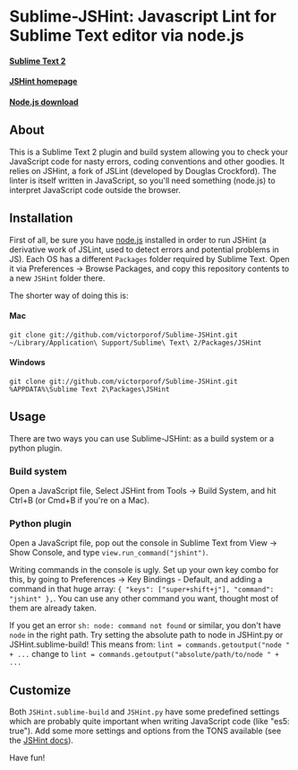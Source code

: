 # Sublime-JSHint: Javascript Lint for Sublime Text editor via node.js
#### [Sublime Text 2](http://www.sublimetext.com/2)
#### [JSHint homepage](http://jshint.com/)
#### [Node.js download](http://nodejs.org/#download)

## About
This is a Sublime Text 2 plugin and build system allowing you to check your JavaScript code for nasty errors, coding conventions and other goodies. It relies on JSHint, a fork of JSLint (developed by Douglas Crockford). The linter is itself written in JavaScript, so you'll need something (node.js) to interpret JavaScript code outside the browser.

## Installation
First of all, be sure you have [node.js](http://nodejs.org/#download) installed in order to run JSHint (a derivative work of JSLint, used to detect errors and potential problems in JS).
Each OS has a different `Packages` folder required by Sublime Text. Open it via Preferences -> Browse Packages, and copy this repository contents to a new `JSHint` folder there.

The shorter way of doing this is:
#### Mac
`git clone git://github.com/victorporof/Sublime-JSHint.git ~/Library/Application\ Support/Sublime\ Text\ 2/Packages/JSHint`

#### Windows
`git clone git://github.com/victorporof/Sublime-JSHint.git %APPDATA%\Sublime Text 2\Packages\JSHint`

## Usage
There are two ways you can use Sublime-JSHint: as a build system or a python plugin.

### Build system
Open a JavaScript file, Select JSHint from Tools -> Build System, and hit Ctrl+B (or Cmd+B if you're on a Mac).

### Python plugin
Open a JavaScript file, pop out the console in Sublime Text from View -> Show Console, and type `view.run_command("jshint")`.

Writing commands in the console is ugly. Set up your own key combo for this, by going to Preferences -> Key Bindings - Default, and adding a command in that huge array: `{ "keys": ["super+shift+j"], "command": "jshint" },`. You can use any other command you want, thought most of them are already taken.

If you get an error `sh: node: command not found` or similar, you don't have `node` in the right path. Try setting the absolute path to node in JSHint.py or JSHint.sublime-build!
This means from:
`lint = commands.getoutput("node " + ...`
change to
`lint = commands.getoutput("absolute/path/to/node " + ...`

## Customize
Both `JSHint.sublime-build` and `JSHint.py` have some predefined settings which are probably quite important when writing JavaScript code (like "es5: true"). Add some more settings and options from the TONS available (see the [JSHint docs](http://jshint.com/#docs)).

Have fun!